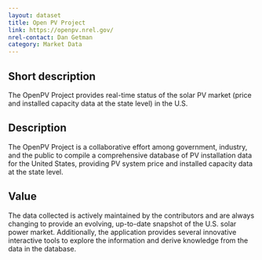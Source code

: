 ```yaml
---
layout: dataset
title: Open PV Project
link: https://openpv.nrel.gov/
nrel-contact: Dan Getman
category: Market Data
---
```


## Short description

The OpenPV Project provides real-time status of the solar PV market (price and installed capacity data at the state level) in the U.S.

## Description

The OpenPV Project is a collaborative effort among
government, industry, and the public to compile a
comprehensive database of PV installation data for
the United States, providing PV system price and
installed capacity data at the state level.

## Value

The data collected is actively maintained by the
contributors and are always changing to provide an
evolving, up-to-date snapshot of the U.S. solar power
market. Additionally, the application provides several
innovative interactive tools to explore the information
and derive knowledge from the data in the database.
